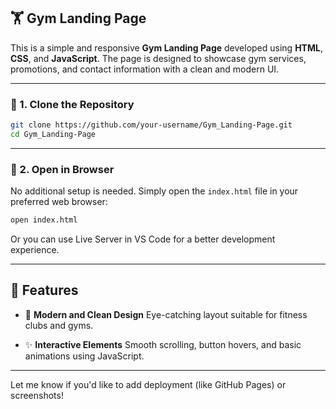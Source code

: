 ## 🏋️ Gym Landing Page

This is a simple and responsive **Gym Landing Page** developed using **HTML**, **CSS**, and **JavaScript**. The page is designed to showcase gym services, promotions, and contact information with a clean and modern UI.

---

### 📆 1. Clone the Repository

```bash
git clone https://github.com/your-username/Gym_Landing-Page.git
cd Gym_Landing-Page
```

---

### 🔎 2. Open in Browser

No additional setup is needed. Simply open the `index.html` file in your preferred web browser:

```bash
open index.html
```

Or you can use Live Server in VS Code for a better development experience.

---

## 🌟 Features

* 📝 **Modern and Clean Design**
  Eye-catching layout suitable for fitness clubs and gyms.

* ✨ **Interactive Elements**
  Smooth scrolling, button hovers, and basic animations using JavaScript.

---

Let me know if you'd like to add deployment (like GitHub Pages) or screenshots!
